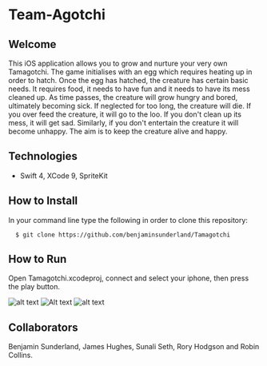 # Team-Agotchi

Welcome
-----
This iOS application allows you to grow and nurture your very own Tamagotchi. The game initialises with an egg which requires heating up in order to hatch. Once the egg has hatched, the creature has certain basic needs. It requires food, it needs to have fun and it needs to have its mess cleaned up. As time passes, the creature will grow hungry and bored, ultimately becoming sick. If neglected for too long, the creature will die. If you over feed the creature, it will go to the loo. If you don't clean up its mess, it will get sad. Similarly, if you don't entertain the creature it will become unhappy. The aim is to keep the creature alive and happy.

Technologies
-----
- Swift 4, XCode 9, SpriteKit

How to Install
-----
In your command line type the following in order to clone this repository:
````
  $ git clone https://github.com/benjaminsunderland/Tamagotchi
````

How to Run
-----
Open Tamagotchi.xcodeproj, connect and select your iphone, then press the play button.

![alt text](https://ibb.co/hDA3DR)
![Alt text](https://user-images.githubusercontent.com/30705722/32895243-497e737a-cad7-11e7-87a7-6eb9e0538716.png)
![alt text](https://ibb.co/nJyUnm)

Collaborators
----
Benjamin Sunderland, James Hughes, Sunali Seth, Rory Hodgson and Robin Collins.
